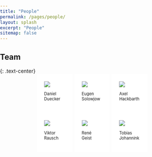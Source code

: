 ```yaml
---
title: "People"
permalink: /pages/people/
layout: splash
excerpt: "People"
sitemap: false
---
```


<style>
body{
  margin: 0;
  padding: 0;
}

 .box1, .box2, .box3 {
     float: left;
     width: 32%;
     margin-right: 2%;
     padding: 20px;
     background: #FFFFFF;
     box-sizing: border-box;
}

.box3 {
     margin-right: 0;
}
</style>

<h2>Team</h2>
{: .text-center}

<div style="margin-left:20%; margin-right:20%; text-align: justify">
<div class="box1"><img src="https://johtobi.github.io/images/placeholder-male.jpg"><br><p style="font-size:80%">Daniel Duecker</p></div>
  <div class="box2"><img src="https://johtobi.github.io/images/placeholder-male.jpg"><br><p style="font-size:80%">Eugen Solowjow</p></div>
  <div class="box3"><img src="https://johtobi.github.io/images/placeholder-male.jpg"><br><p style="font-size:80%">Axel Hackbarth</p></div>
</div>
<br>
<div style="margin-left:20%; margin-right:20%; text-align: justify">
  <div class="box1"><img src="https://johtobi.github.io/images/placeholder-male.jpg"><br><p style="font-size:80%">Viktor Rausch</p></div>
  <div class="box2"><img src="https://johtobi.github.io/images/placeholder-male.jpg"><br><p style="font-size:80%">René Geist</p></div>
  <div class="box3"><img src="https://johtobi.github.io/images/placeholder-male.jpg"><br><p style="font-size:80%">Tobias Johannink</p></div>
  <!-- <div class="box3"><img src="https://johtobi.github.io/images/placeholder-male.jpg"><br><p style="font-size:80%">Max Mustermann</p></div> -->
</div>
